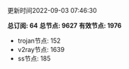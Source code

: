 更新时间2022-09-03 07:46:30

**总订阅: 64**
**总节点: 9627**
**有效节点: 1976**
- trojan节点: 152
- v2ray节点: 1639
- ss节点: 185
